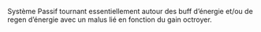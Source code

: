 Système Passif tournant essentiellement autour des buff d’énergie et/ou de regen d’énergie avec un malus lié en fonction du gain octroyer.